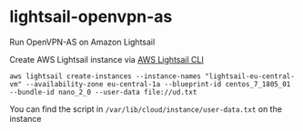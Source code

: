 # lightsail-openvpn-as
Run OpenVPN-AS on Amazon Lightsail

Create AWS Lightsail instance via [AWS Lightsail CLI](https://docs.aws.amazon.com/cli/latest/reference/lightsail/index.html "AWS Lightsail CLI")
```
aws lightsail create-instances --instance-names "lightsail-eu-central-vm" --availability-zone eu-central-1a --blueprint-id centos_7_1805_01 --bundle-id nano_2_0 --user-data file://ud.txt
```

You can find the script in `/var/lib/cloud/instance/user-data.txt` on the instance


